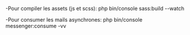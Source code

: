 -Pour compiler les assets (js et scss):
php bin/console sass:build --watch

-Pour consumer les mails asynchrones:
php bin/console messenger:consume -vv